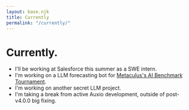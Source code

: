 ```yaml
---
layout: base.njk
title: Currently
permalink: "/currently/"
---
```


<h1>Currently.</h1>

- I'll be working at Salesforce this summer as a SWE intern.
- I'm working on a LLM forecasting bot for [Metaculus's AI Benchmark Tournament](https://www.metaculus.com/aib/).
- I'm working on another secret LLM project.
- I'm taking a break from active Auxio development, outside of post-v4.0.0 big fixing.
